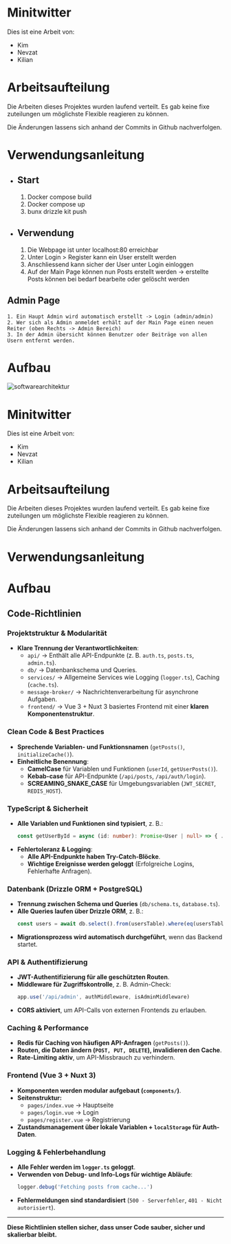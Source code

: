 # Minitwitter
Dies ist eine Arbeit von:

- Kim
- Nevzat
- Kilian

# Arbeitsaufteilung
Die Arbeiten dieses Projektes wurden laufend verteilt.
Es gab keine fixe zuteilungen um möglichste Flexible reagieren zu können.

Die Änderungen lassens sich anhand der Commits in Github nachverfolgen.

# Verwendungsanleitung
- ## Start
    1. Docker compose build
    2. Docker compose up
    3. bunx drizzle kit push
- ## Verwendung
    1. Die Webpage ist unter localhost:80 erreichbar
    2. Unter Login > Register kann ein User erstellt werden
    3. Anschliessend kann sicher der User unter Login einloggen
    4. Auf der Main Page können nun Posts erstellt werden -> erstellte Posts können bei bedarf bearbeite oder gelöscht werden
## Admin Page
    1. Ein Haupt Admin wird automatisch erstellt -> Login (admin/admin)
    2. Wer sich als Admin anmeldet erhält auf der Main Page einen neuen Reiter (oben Rechts -> Admin Bereich)
    3. In der Admin übersicht können Benutzer oder Beiträge von allen Usern entfernt werden.

# Aufbau
![softwarearchitektur](https://github.com/user-attachments/assets/6ba84eca-1e8a-4c96-bdf4-68a946b3d185)

# Minitwitter
Dies ist eine Arbeit von:

- Kim
- Nevzat
- Kilian

# Arbeitsaufteilung
Die Arbeiten dieses Projektes wurden laufend verteilt.
Es gab keine fixe zuteilungen um möglichste Flexible reagieren zu können.

Die Änderungen lassens sich anhand der Commits in Github nachverfolgen.

# Verwendungsanleitung

# Aufbau

## Code-Richtlinien

### Projektstruktur & Modularität
- **Klare Trennung der Verantwortlichkeiten**:
  - `api/` → Enthält alle API-Endpunkte (z. B. `auth.ts`, `posts.ts`, `admin.ts`).
  - `db/` → Datenbankschema und Queries.
  - `services/` → Allgemeine Services wie Logging (`logger.ts`), Caching (`cache.ts`).
  - `message-broker/` → Nachrichtenverarbeitung für asynchrone Aufgaben.
  - `frontend/` → Vue 3 + Nuxt 3 basiertes Frontend mit einer **klaren Komponentenstruktur**.

### Clean Code & Best Practices
- **Sprechende Variablen- und Funktionsnamen** (`getPosts()`, `initializeCache()`).
- **Einheitliche Benennung**:
  - **CamelCase** für Variablen und Funktionen (`userId`, `getUserPosts()`).
  - **Kebab-case** für API-Endpunkte (`/api/posts`, `/api/auth/login`).
  - **SCREAMING_SNAKE_CASE** für Umgebungsvariablen (`JWT_SECRET`, `REDIS_HOST`).

### TypeScript & Sicherheit
- **Alle Variablen und Funktionen sind typisiert**, z. B.:
  ```ts
  const getUserById = async (id: number): Promise<User | null> => { ... }
  ```
- **Fehlertoleranz & Logging**:
  - **Alle API-Endpunkte haben Try-Catch-Blöcke**.
  - **Wichtige Ereignisse werden geloggt** (Erfolgreiche Logins, Fehlerhafte Anfragen).

### Datenbank (Drizzle ORM + PostgreSQL)
- **Trennung zwischen Schema und Queries** (`db/schema.ts`, `database.ts`).
- **Alle Queries laufen über Drizzle ORM**, z. B.:
  ```ts
  const users = await db.select().from(usersTable).where(eq(usersTable.username, 'admin'))
  ```
- **Migrationsprozess wird automatisch durchgeführt**, wenn das Backend startet.

### API & Authentifizierung
- **JWT-Authentifizierung für alle geschützten Routen**.
- **Middleware für Zugriffskontrolle**, z. B. Admin-Check:
  ```ts
  app.use('/api/admin', authMiddleware, isAdminMiddleware)
  ```
- **CORS aktiviert**, um API-Calls von externen Frontends zu erlauben.

### Caching & Performance
- **Redis für Caching von häufigen API-Anfragen** (`getPosts()`).
- **Routen, die Daten ändern (`POST, PUT, DELETE`), invalidieren den Cache**.
- **Rate-Limiting aktiv**, um API-Missbrauch zu verhindern.

### Frontend (Vue 3 + Nuxt 3)
- **Komponenten werden modular aufgebaut (`components/`)**.
- **Seitenstruktur:**  
  - `pages/index.vue` → Hauptseite  
  - `pages/login.vue` → Login  
  - `pages/register.vue` → Registrierung  
- **Zustandsmanagement über lokale Variablen + `localStorage` für Auth-Daten**.

### Logging & Fehlerbehandlung
- **Alle Fehler werden im `logger.ts` geloggt**.
- **Verwenden von Debug- und Info-Logs für wichtige Abläufe**:
  ```ts
  logger.debug('Fetching posts from cache...')
  ```
- **Fehlermeldungen sind standardisiert** (`500 - Serverfehler`, `401 - Nicht autorisiert`).

---
 **Diese Richtlinien stellen sicher, dass unser Code sauber, sicher und skalierbar bleibt.** 







